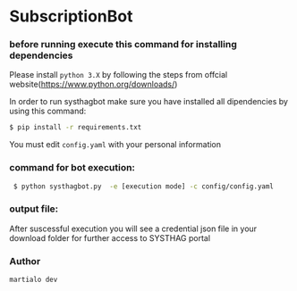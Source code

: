 # SubscriptionBot

### before running execute this command for installing dependencies
Please install  `python 3.X`  by following the steps from  offcial website(https://www.python.org/downloads/)

In order to run systhagbot make sure you have installed all dipendencies by using this command:

```bash
$ pip install -r requirements.txt
```

You must  edit `config.yaml` with your personal information

### command for bot execution:

```bash
 $ python systhagbot.py  -e [execution mode] -c config/config.yaml
```

### output file:
After suscessful execution you will see a credential json file in your download folder for further access to SYSTHAG portal

### Author
`martialo dev`

